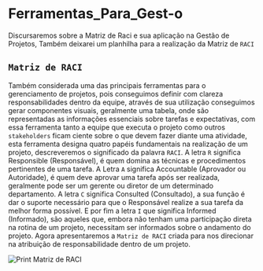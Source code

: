 # Ferramentas_Para_Gest-o
Discursaremos sobre a Matriz de Raci e sua aplicação na Gestão de Projetos, Também deixarei um planhilha para a realização da Matriz de ```RACI```
## ```Matriz de RACI```

Também considerada uma das principais ferramentas para o gerenciamento de projetos, pois conseguimos definir com clareza responsabilidades dentro da equipe, através de sua utilização conseguimos gerar componentes visuais, geralmente uma tabela, onde são representadas as informações essenciais sobre tarefas e expectativas, com essa ferramenta tanto a equipe que executa o projeto como outros ```stakeholders``` ficam ciente sobre o que devem fazer diante uma atividade, esta ferramenta designa quatro papéis fundamentais na realização de um projeto, descreveremos o significado da palavra ``RACI``.
A letra ``R`` significa Responsible (Responsável), é quem domina as técnicas e procedimentos pertinentes de uma tarefa.
A Letra ``A`` significa Accountable (Aprovador ou Autoridade), é quem deve aprovar uma tarefa após ser realizada, geralmente pode ser um gerente ou diretor de um determinado departamento.
A letra ``C`` significa Consulted (Consultado), a sua função é dar o suporte necessário para que o Responsável realize a sua tarefa da melhor forma possível. 
E por fim a letra ``I`` que significa Informed (Informado), são aqueles que, embora não tenham uma participação direta na rotina de um projeto, necessitam ser informados sobre o andamento do projeto.
Agora apresentaremos a ``Matriz de RACI`` criada para nos direcionar na atribuição de responsabilidade dentro de um projeto.


![Print Matriz de RACI](https://github.com/elvys-santos/Ferramentas_Para_Gest-o/assets/110802178/d8c43097-a352-42ab-a8fa-40d795862f06)







